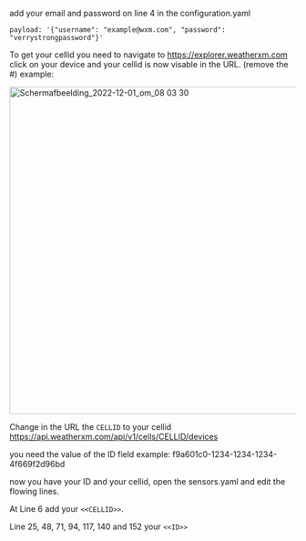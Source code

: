 
add your email and password on line 4 in the configuration.yaml 

    payload: '{"username": "example@wxm.com", "password": "verrystrongpassword"}'



To get your cellid you need to navigate to https://explorer.weatherxm.com click on your device and your cellid is now visable in the URL. (remove the #)
example:

<img width="575" alt="Schermafbeelding_2022-12-01_om_08 03 30" src="https://user-images.githubusercontent.com/678514/205918480-bab2fae7-968a-4b85-8fa3-7e59e0e7878d.png">

Change in the URL the ```CELLID``` to your cellid
https://api.weatherxm.com/api/v1/cells/CELLID/devices

you need the value of the ID field example: f9a601c0-1234-1234-1234-4f669f2d96bd

now you have your ID and your cellid, open the sensors.yaml and edit the flowing lines.

At Line 6 add your ```<<CELLID>>```.

Line 25, 48, 71, 94, 117, 140 and 152 your ```<<ID>>```
